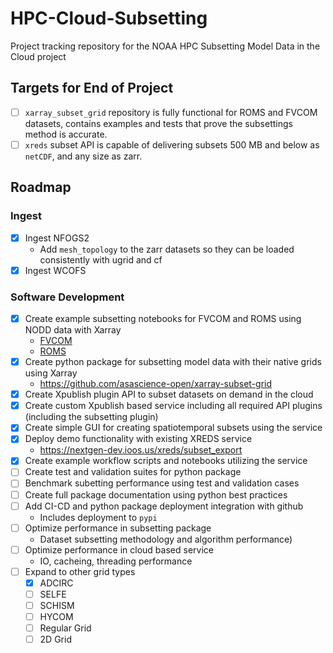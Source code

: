 # HPC-Cloud-Subsetting
Project tracking repository for the NOAA HPC Subsetting Model Data in the Cloud project

## Targets for End of Project
- [ ] `xarray_subset_grid` repository is fully functional for ROMS and FVCOM datasets, contains examples and tests that prove the subsettings method is accurate.
- [ ] `xreds` subset API is capable of delivering subsets 500 MB and below as `netCDF`, and any size as zarr. 

## Roadmap
### Ingest
- [x] Ingest NFOGS2
   * Add `mesh_topology` to the zarr datasets so they can be loaded consistently with ugrid and cf
- [x] Ingest WCOFS

### Software Development
- [x] Create example subsetting notebooks for FVCOM and ROMS using NODD data with Xarray
    * [FVCOM](https://github.com/mpiannucci/ocean-notebooks/blob/main/ngofs2_best_subset.ipynb)
    * [ROMS](https://github.com/mpiannucci/ocean-notebooks/blob/main/wcofs_best_subset.ipynb)
- [x] Create python package for subsetting model data with their native grids using Xarray
    * https://github.com/asascience-open/xarray-subset-grid
- [x] Create Xpublish plugin API to subset datasets on demand in the cloud
- [x] Create custom Xpublish based service including all required API plugins (including the subsetting plugin)
- [x] Create simple GUI for creating spatiotemporal subsets using the service
- [x] Deploy demo functionality with existing XREDS service
    * https://nextgen-dev.ioos.us/xreds/subset_export
- [x] Create example workflow scripts and notebooks utilizing the service
- [ ] Create test and validation suites for python package
- [ ] Benchmark subetting performance using test and validation cases
- [ ] Create full package documentation using python best practices
- [ ] Add CI-CD and python package deployment integration with github
    * Includes deployment to `pypi`
- [ ] Optimize performance in subsetting package
    * Dataset subsetting methodology and algorithm performance)
- [ ] Optimize performance in cloud based service
    * IO, cacheing, threading performance 
- [ ] Expand to other grid types
    - [x] ADCIRC
    - [ ] SELFE
    - [ ] SCHISM
    - [ ] HYCOM
    - [ ] Regular Grid
    - [ ] 2D Grid
